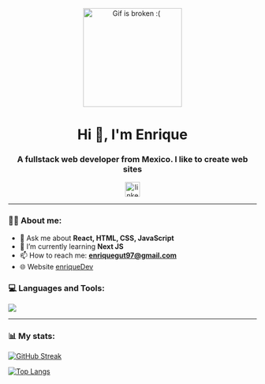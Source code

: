 <div align="center">
  <img src="https://media.tenor.com/5ry-200hErMAAAAd/hacker-hacker-man.gif" alt="Gif is broken :(" align="center" width="200">
  <h1 align="center"> Hi 👋, I'm Enrique </h1>
  <h3 align="center">
    A fullstack web developer from Mexico. I like to create web sites 
  </h3>
</div>

<div align="center">
  <a href="https://www.linkedin.com/in/enrique-gutierrez-dev/" target="_blank">
    <img src="https://img.icons8.com/fluency/256/linkedin.png" alt="linkedin" align="center" width="30">
  </a>
</div>

---
### 👨‍💻 About me:

- 💬 Ask me about **React, HTML, CSS, JavaScript**
- 📖 I’m currently learning **Next JS**
- 📫 How to reach me: **enriquegut97@gmail.com**
- 🌐 Website [enriqueDev](www.google.com)

<h3> 💻 Languages and Tools: </h3>
<div>
    <img src="https://skillicons.dev/icons?i=html,css,javascript,react,bootstrap,typescript,nodejs,express,mongodb,git" />
</div>

---
### 📊 My stats:
[![GitHub Streak](http://github-readme-streak-stats.herokuapp.com?user=zeus97&theme=tokyonight)](https://git.io/streak-stats)

[![Top Langs](https://github-readme-stats.vercel.app/api/top-langs/?username=zeus97&layout=compact)](https://github.com/anuraghazra/github-readme-stats)

